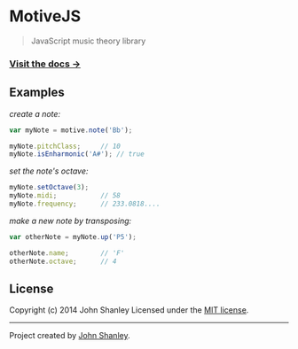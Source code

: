 # MotiveJS

> JavaScript music theory library

### [Visit the docs →](http://johnshanley.github.io/motivejs)

## Examples

_create a note:_
```javascript
var myNote = motive.note('Bb');

myNote.pitchClass;     // 10
myNote.isEnharmonic('A#'); // true
```

_set the note's octave:_
```javascript
myNote.setOctave(3);
myNote.midi;           // 58
myNote.frequency;      // 233.0818....
```

_make a new note by transposing:_
```javascript
var otherNote = myNote.up('P5');

otherNote.name;        // 'F'
otherNote.octave;      // 4
```

## License
Copyright (c) 2014 John Shanley
Licensed under the [MIT license](LICENSE-MIT).


***

Project created by [John Shanley](https://github.com/johnshanley).
